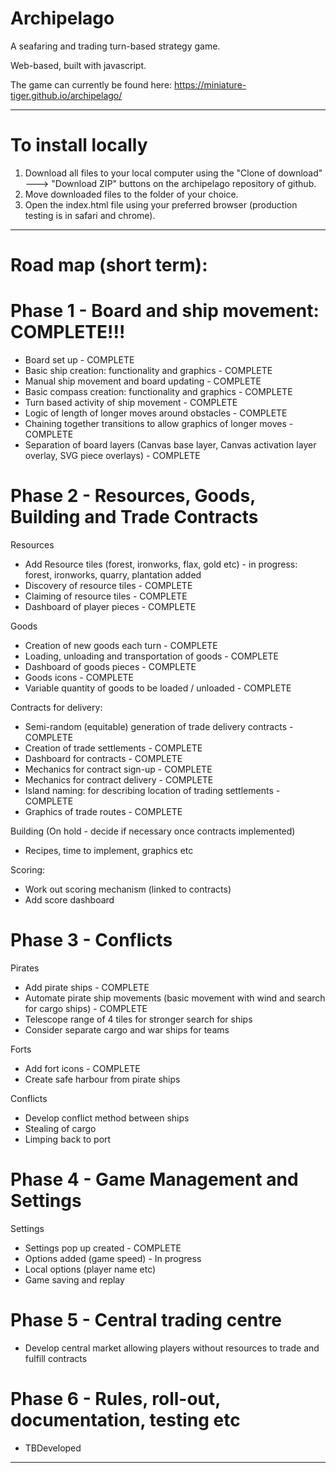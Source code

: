 # Archipelago
A seafaring and trading turn-based strategy game.
 
Web-based, built with javascript. 

The game can currently be found here:
https://miniature-tiger.github.io/archipelago/

----------------------------------------------


# To install locally
1) Download all files to your local computer using the "Clone of download" ---> "Download ZIP" buttons on the archipelago repository of github.
2) Move downloaded files to the folder of your choice.
3) Open the index.html file using your preferred browser (production testing is in safari and chrome).

----------------------------------------------

# Road map (short term):

# Phase 1 - Board and ship movement: COMPLETE!!!
* Board set up - COMPLETE
* Basic ship creation: functionality and graphics  - COMPLETE 
* Manual ship movement and board updating  - COMPLETE
* Basic compass creation: functionality and graphics - COMPLETE
* Turn based activity of ship movement - COMPLETE
* Logic of length of longer moves around obstacles - COMPLETE
* Chaining together transitions to allow graphics of longer moves - COMPLETE
* Separation of board layers (Canvas base layer, Canvas activation layer overlay, SVG piece overlays) - COMPLETE

# Phase 2 - Resources, Goods, Building and Trade Contracts 

Resources
* Add Resource tiles (forest, ironworks, flax, gold etc) - in progress: forest, ironworks, quarry, plantation added
* Discovery of resource tiles - COMPLETE
* Claiming of resource tiles - COMPLETE
* Dashboard of player pieces - COMPLETE

Goods
* Creation of new goods each turn - COMPLETE
* Loading, unloading and transportation of goods - COMPLETE
* Dashboard of goods pieces - COMPLETE
* Goods icons - COMPLETE
* Variable quantity of goods to be loaded / unloaded - COMPLETE

Contracts for delivery:
* Semi-random (equitable) generation of trade delivery contracts - COMPLETE
* Creation of trade settlements - COMPLETE
* Dashboard for contracts - COMPLETE
* Mechanics for contract sign-up - COMPLETE
* Mechanics for contract delivery - COMPLETE
* Island naming: for describing location of trading settlements - COMPLETE
* Graphics of trade routes - COMPLETE

Building (On hold - decide if necessary once contracts implemented)
* Recipes, time to implement, graphics etc

Scoring: 
* Work out scoring mechanism (linked to contracts)
* Add score dashboard

# Phase 3 - Conflicts 

Pirates
* Add pirate ships - COMPLETE
* Automate pirate ship movements (basic movement with wind and search for cargo ships) - COMPLETE
* Telescope range of 4 tiles for stronger search for ships
* Consider separate cargo and war ships for teams

Forts
* Add fort icons - COMPLETE
* Create safe harbour from pirate ships

Conflicts
* Develop conflict method between ships
* Stealing of cargo
* Limping back to port

# Phase 4 - Game Management and Settings 
Settings
* Settings pop up created - COMPLETE
* Options added (game speed) - In progress
* Local options (player name etc)
* Game saving and replay

# Phase 5 - Central trading centre  
* Develop central market allowing players without resources to trade and fulfill contracts

# Phase 6 - Rules, roll-out, documentation, testing etc
* TBDeveloped

----------------------------------------------



































































































































































































